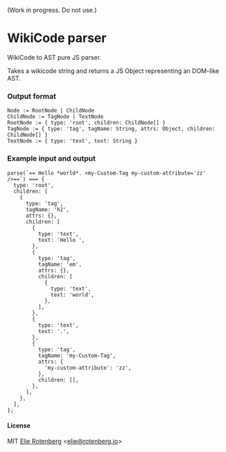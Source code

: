 (Work in progress. Do not use.)


WikiCode parser
==============

WikiCode to AST pure JS parser.

Takes a wikicode string and returns a JS Object representing an DOM-like AST.

### Output format

```
Node := RootNode | ChildNode
ChildNode := TagNode | TextNode
RootNode := { type: 'root', children: ChildNode[] }
TagNode := { type: 'tag', tagName: String, attrs: Object, children: ChildNode[] }
TextNode := { type: 'text', text: String }
```

### Example input and output

```
parse(`== Hello *world*. <my-Custom-Tag my-custom-attribute='zz' />==`) === {
  type: 'root',
  children: [
    {
      type: 'tag',
      tagName: 'h2',
      attrs: {},
      children: [
        {
          type: 'text',
          text: 'Hello ',
        },
        {
          type: 'tag',
          tagName: 'em',
          attrs: {},
          children: [
            {
              type: 'text',
              text: 'world',
            },
          ],
        },
        {
          type: 'text',
          text: '.',
        },
        {
          type: 'tag',
          tagName: 'my-Custom-Tag',
          attrs: {
            'my-custom-attribute': 'zz',
          },
          children: [],
        },
      ],
    },
  ],
};
```

#### License

MIT [Elie Rotenberg](http://elie.rotenberg.io) <[elie@rotenberg.io](mailto:elie@rotenberg.io)>
